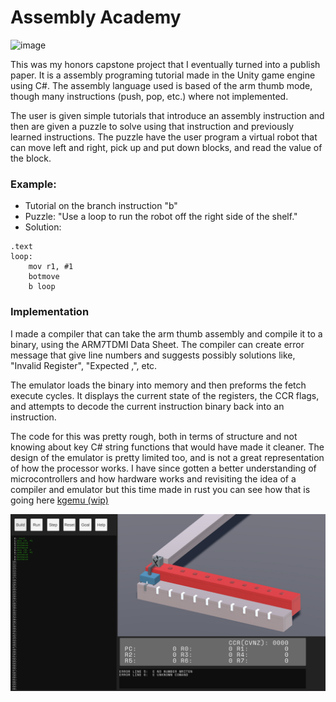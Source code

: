 # Assembly Academy

![image](../Resources/aa.gif)

This was my honors capstone project that I eventually turned into a publish paper.  It is a assembly programing tutorial made in the Unity game engine using C#.  The assembly language used is based of the arm thumb mode, though many instructions (push, pop, etc.) where not implemented.


The user is given simple tutorials that introduce an assembly instruction and then are given a puzzle to solve using that instruction and previously learned instructions.  The puzzle have the user program a virtual robot that can move left and right, pick up and put down blocks, and read the value of the block.

### Example:

- Tutorial on the branch instruction "b"
- Puzzle: "Use a loop to run the robot off the right side of the shelf."
- Solution: 

```
.text
loop:
	mov r1, #1
	botmove
	b loop
```

### Implementation

I made a compiler that can take the arm thumb assembly and compile it to a binary, using the ARM7TDMI Data Sheet.  The compiler can create error message that give line numbers and suggests possibly solutions like, "Invalid Register", "Expected ,", etc.

The emulator loads the binary into memory and then preforms the fetch execute cycles.  It displays the current state of the registers, the CCR flags, and attempts to decode the current instruction binary back into an instruction.

The code for this was pretty rough, both in terms of structure and not knowing about key C# string functions that would have made it cleaner.  The design of the emulator is pretty limited too, and is not a great representation of how the processor works.  I have since gotten a better understanding of microcontrollers and how hardware works and revisiting the idea of a compiler and emulator but this time made in rust you can see how that is going here [kgemu (wip)](./kgemu.md) 

![image](../Resources/UIfig(1).PNG)
